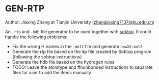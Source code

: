 # GEN-RTP

Author: Jiaxing Zhang at Tianjin University (zhangjiaxing7137@tju.edu.cn)

An `.rtp` and `.hdb` file generator to be used together with [sobtop](http://sobereva.com/soft/Sobtop/). It could handle the following problems:

- Fix the wrong H names in the `.mol2` file and generate `newXX.mol2`
- Generate the rtp file based on the itp file created by Sobtop program (following the sobtop instructions)
- Generate the hdb file based on the hydrogen rules
- TODO: Leave the atomtype and ffnonbonded instructions to separate files for user to add the items manually
